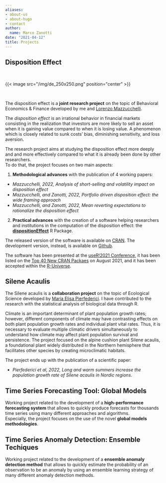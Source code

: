 ```yaml
---
aliases:
- about-us
- about-hugo
- contact
author:
  name: Marco Zanotti
date: "2021-04-12"
title: Projects
---
```


## Disposition Effect

&nbsp;  

{{< image src="/img/de_250x250.png" position="center" >}}

&nbsp;  

The disposition effect is a **joint research project** on the topic of Behavioral 
Economics & Finance developed by me and 
[Lorenzo Mazzucchelli](https://www.linkedin.com/in/lorenzo-mazzucchelli-72a661122/).  

The *disposition effect* is an irrational behavior in financial markets consisting 
in the realization that investors are more likely to sell an asset when it is 
gaining value compared to when it is losing value. A phenomenon which is closely 
related to sunk costs’ bias, diminishing sensitivity, and loss aversion.  

The research project aims at studying the disposition effect more deeply and
and more effectively compared to what it is already been done by other researchers.  
To do that, the project focuses on two main aspects:  

1. **Methodological advances** with the publication of 4 working papers:   
- *Mazzucchelli, 2022, Analysis of short-selling and volatility impact on disposition effect*  
- *Mazzucchelli, and Zanotti, 2022, Portfolio driven disposition effect: the wide framing approach*  
- *Mazzucchelli, and Zanotti, 2022, Mean reverting expectations to rationalize the disposition effect*  

2. **Practical advances** with the creation of a software helping researchers and 
institutions in the computation of the disposition effect: the 
**[dispositionEffect](https://marcozanotti.github.io/dispositionEffect)** R Package.

The released version of the software is available on 
[CRAN](https://CRAN.R-project.org/package=dispositionEffect).
The development version, instead, is available on 
[Github](https://github.com/marcozanotti/dispositionEffect).   

The software has been presented at the [useR!2021 Conference](https://user2021.r-project.org/),
it has been listed on the 
[Top 40 New CRAN Packaes](https://rviews.rstudio.com/2021/09/27/august-2021-top-40-new-cran-packages/)
on August 2021, and it has been accepted within the 
[R-Universe](https://marcozanotti.r-universe.dev/ui#builds).


## Silene Acaulis

The Silene acaulis is a **collaboration project** on the topic of Ecological Science
developed by [Maria Elisa Pierfederici](https://www.nmbu.no/ans/maria.elisa.pierfederici). 
I have contributed to the research with the statistical analysis of biological 
data through R.   

Climate is an important determinant of plant population growth rates; 
however, different components of climate may have contrasting effects on 
both plant population growth rates and individual plant vital rates. Thus, 
it is necessary to evaluate multiple climatic drivers simultaneously to 
understand how climate may affect plant population survival and persistence. 
The project focused on the alpine cushion plant Silene acaulis, a 
foundational plant widely distributed in the Northern hemisphere that 
facilitates other species by creating microclimatic habitats.  

The project ends up with the publication of a scientific paper:  
- *Pierfederici et al, 2022, Long and warm summers increase the population growth rate of Silene acaulis in Nordic regions*.  


## Time Series Forecasting Tool: Global Models

Working project related to the development of a **high-performance forecasting system** 
that allows to quickly produce forecasts for thousands time series using many different
approaches and algorithms.  
Especially, the project focuses on the use of the novel **global models methodologies**.  


## Time Series Anomaly Detection: Ensemble Techiques

Working project related to the development of a **ensemble anomaly detection method** 
that allows to quickly estimate the probability of an observation to be an anomaly
by using an ensemble learning strategy of many different anomaly detection methods.  
